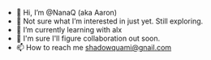 - 👋 Hi, I’m @NanaQ (aka Aaron)
- 👀 Not sure what I’m interested in just yet. Still exploring.
- 🌱 I’m currently learning with alx 
- 💞️ I'm sure I'll figure collaboration out soon. 
- 📫 How to reach me shadowquami@gnail.com

<!---
NanaQ/NanaQ is a ✨ special ✨ repository because its `README.md` (this file) appears on your GitHub profile.
You can click the Preview link to take a look at your changes.
--->
